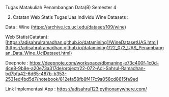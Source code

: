 Tugas Matakuliah Penambangan Data(B) Semester 4

2. Catatan Web Statis Tugas Uas Individu Wine Datasets :
   
Data : Wine (https://archive.ics.uci.edu/dataset/109/wine)

Web Statis(Catatan): [https://adisahrulramadhan.github.io/datamining1/WineDatasetUAS.html](https://adisahrulramadhan.github.io/datamining1/22_072_UAS_Penambangan_Data_Wine_UciDataset.html)

Deepnote : https://deepnote.com/workspace/dbmaning-e73c400f-1c0d-4ce8-9b8e-a20e73a317de/project/22-072-Adi-Sahrul-Ramadhan-bd7bfa42-6d65-487b-b353-2531ed4bd5d7/notebook/812efa58fb8f417c9a058cd8615fa9ed

Link Implementasi App : https://adisahrul123.pythonanywhere.com/
